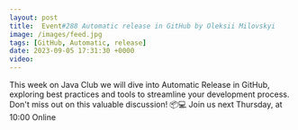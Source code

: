```yaml
---
layout: post
title:  Event#288 Automatic release in GitHub by Oleksii Milovskyi
image: /images/feed.jpg
tags: [GitHub, Automatic, release]
date: 2023-09-05 17:31:30 +0000
video: 
---
```


This week on Java Club we will dive into Automatic Release in GitHub, exploring best practices and tools to streamline your development process. Don't miss out on this valuable discussion! 📦💻
Join us next Thursday, at 10:00 Online
